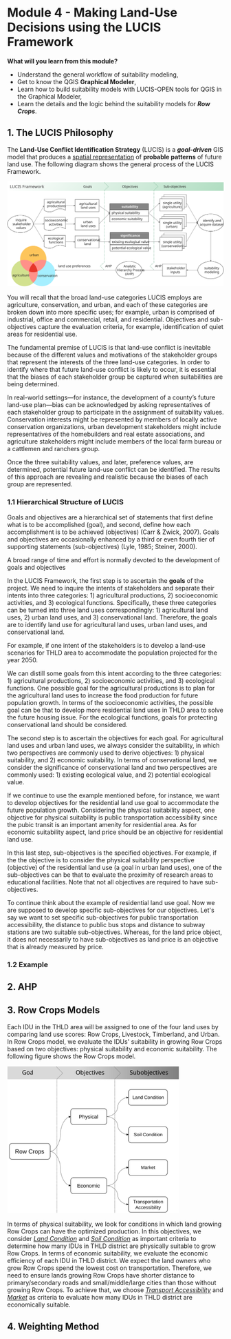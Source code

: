# Module 4 - Making Land-Use Decisions using the LUCIS Framework

**What will you learn from this module?**

- Understand the general workflow of suitability modeling,
- Get to know the QGIS **Graphical Modeler**,
- Learn how to build suitability models with LUCIS-OPEN tools for QGIS in the
  Graphical Modeler,
- Learn the details and the logic behind the suitability models for
  ***Row Crops***.

## 1. The LUCIS Philosophy

The **Land-Use Conflict Identification Strategy** (LUCIS) is a
***goal-driven*** GIS model that produces a <ins>spatial representation</ins>
of **probable patterns** of future land use.
The following diagram shows the general process of the LUCIS Framework.

![lucis_workflow](../../../img/dgrm/lucis_workflow.svg)

You will recall that the broad land-use categories LUCIS employs are agriculture, conservation, and urban, and each of these categories are broken down into more specific uses; for example, urban is comprised of industrial, office and commercial, retail, and residential. Objectives and sub-objectives capture the evaluation criteria, for example, identification of quiet areas for residential use.

The fundamental premise of LUCIS is that land-use conflict is inevitable because of the different values and motivations of the stakeholder groups that represent the interests of the three land-use categories. In order to identify where that future land-use conflict is likely to occur, it is essential that the biases of each stakeholder group be captured when suitabilities are being determined.

In real-world settings—for instance, the development of a county’s future land-use plan—bias can be acknowledged by asking representatives of each stakeholder group to participate in the assignment of suitability values. Conservation interests might be represented by members of locally active conservation organizations, urban development stakeholders might include representatives of the homebuilders and real estate associations, and agriculture stakeholders might include members of the local farm bureau or a cattlemen and ranchers group.

Once the three suitability values, and later, preference values, are determined, potential future land-use conflict can be identified. The results of this approach are revealing and realistic because the biases of each group are represented.

### 1.1 Hierarchical Structure of LUCIS

Goals and objectives are a hierarchical set of statements that first define
what is to be accomplished (goal), and second, define how each accomplishment
is to be achieved (objectives) (Carr & Zwick, 2007). Goals and objectives are occasionally enhanced by a third
or even fourth tier of supporting statements (sub-objectives) (Lyle, 1985; Steiner, 2000).

A broad range of time and effort is normally devoted to the development of goals and objectives


In the LUCIS Framework, the first step is to ascertain the **goals** of the project.
We need to inquire the intents of stakeholders and separate their intents into
three categories: 1) agricultural productions, 2) socioeconomic activities, and 3) ecological functions.
Specifically, these three categories can be turned into three land uses
correspondingly: 1) agricultural land uses, 2) urban land uses, and 3) conservational land.
Therefore, the goals are to identify land use for agricultural land uses, urban
land uses, and conservational land.

For example, if one intent of the stakeholders is to develop a land-use scenarios for THLD area to accommodate the population projected for the year 2050.

We can distill some goals from this intent according to the three categories: 1) agricultural productions, 2) socioeconomic activities, and 3) ecological functions. One possible goal for the agricultural productions is to plan for the agricultural land uses to increase the food production for future population growth. In terms of the socioeconomic activities, the possible goal can be that to develop more residential land uses in THLD area to solve the future housing issue. For the ecological functions, goals for protecting conservational land should be considered.



The second step is to ascertain the objectives for each goal. For agricultural land uses and urban land uses, we always consider the suitability, in which two perspectives are commonly used to derive objectives: 1) physical suitability, and 2) economic suitability. In terms of conservational land, we consider the significance of conservational land and two perspectives are commonly used: 1) existing ecological value, and 2) potential ecological value.

If we continue to use the example mentioned before, for instance, we want to develop objectives for the residential land use goal to accommodate the future population growth. Considering the physical suitability aspect, one objective for physical suitability is public transportation accessibility since the pubic transit is an important amenity for residential area. As for economic suitability aspect, land price should be an objective for residential land use.


In this last step, sub-objectives is the specified objectives. For example, if the the objective is to consider the physical suitability perspective (objective) of the residential land use (a goal in urban land uses), one of the sub-objectives can be that to evaluate the proximity of research areas to educational facilities. Note that not all objectives are required to have sub-objectives.

To continue think about the example of residential land use goal. Now we are supposed to develop specific sub-objectives for our objectives. Let's say we want to set specific sub-objectives for public transportation accessibility, the distance to public bus stops and distance to subway stations are two suitable sub-objectives. Whereas, for the land price object, it does not necessarily to have sub-objectives as land price is an objective that is already measured by price.

### 1.2 Example

## 2. AHP

## 3. Row Crops Models

Each IDU in the THLD area will be assigned to one of the four land uses by
comparing land use scores: Row Crops, Livestock, Timberland, and Urban.
In Row Crops model, we evaluate the IDUs' suitability in growing Row Crops based
on two objectives: physical suitability and economic suitability.
The following figure shows the Row Crops model.

<img src="../../../img/dgrm/RowCrops_model.svg" alt= "RowCrops_model" width="400">

In terms of physical suitability, we look for conditions in which land
growing Row Crops can have the optimized production.
In this objectives, we consider [_Land Condition_](https://github.com/SERVIR-WA/GALUP/wiki/models_ag#land-condition-physical)
and [_Soil Condition_](https://github.com/SERVIR-WA/GALUP/wiki/models_ag#soil-condition-physical)
as important criteria to determine how many IDUs in THLD district are physically
suitable to grow Row Crops.
In terms of economic suitability, we evaluate the economic efficiency of each IDU
in THLD district.
We expect the land owners who grow Row Crops spend the lowest cost on transportation.
Therefore, we need to ensure lands growing Row Crops have shorter distance to
primary/secondary roads and small/middle/large cities than those without growing
Row Crops.
To achieve that, we choose
[_Transport Accessibility_](https://github.com/SERVIR-WA/GALUP/wiki/models_ag#transport-accessibility-economic)
and [_Market_](https://github.com/SERVIR-WA/GALUP/wiki/models_ag#market-economic)
as criteria to evaluate how many IDUs in THLD district are economically suitable.

## 4. Weighting Method